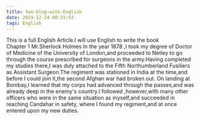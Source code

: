 ```yaml
---
title: two-blog-with-English
date: 2019-12-24 00:31:53
tags: English
---
```


This is a full English Article.I will use English to write the book		
Chapter 1 Mr.Sherlock Holmes
In the year 1878 ,I took my degree of Doctor of Medicine of the University
of London,and proceeded to Netley to go through the course prescribed for surgeons in the army.Having completed my studies there,I was duly attached to the Fifth Northumberland Fusiliers as Assistant Surgeon.The regiment was stationed in India at the time,and before I could join it,the second Afghan war had broken out. On landing at Bombay,I learned that my corps had advanced through the passes,and was already deep in the enemy's country.I followed ,however,with many other officers who were in the same situation as myself,and succeeded in reaching Candahar in safety, where I found my regiment,and at once entered upon my new duties. 

